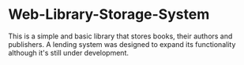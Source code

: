 # Web-Library-Storage-System

This is a simple and basic library that stores books, their authors and publishers. A lending system was designed to expand its functionality although it's still under development.
